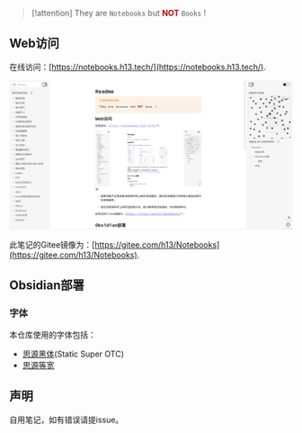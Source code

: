 
> [!attention]
> They are `Notebooks` but **<font color="#c00000">NOT</font>** `Books` !

## Web访问

在线访问：[https://notebooks.h13.tech/](https://notebooks.h13.tech/).

![](./Resources/chrome_Py5x2smZiO.png)  

此笔记的Gitee镜像为：[https://gitee.com/h13/Notebooks](https://gitee.com/h13/Notebooks).  

## Obsidian部署

### 字体

本仓库使用的字体包括：
- [思源黑体](https://github.com/adobe-fonts/source-han-sans)(Static Super OTC)
- [思源等宽](https://github.com/adobe-fonts/source-han-mono)

## 声明

自用笔记，如有错误请提issue。  
<!--<font color="#ffffff">菜鸡的一个小笔记</font>-->
